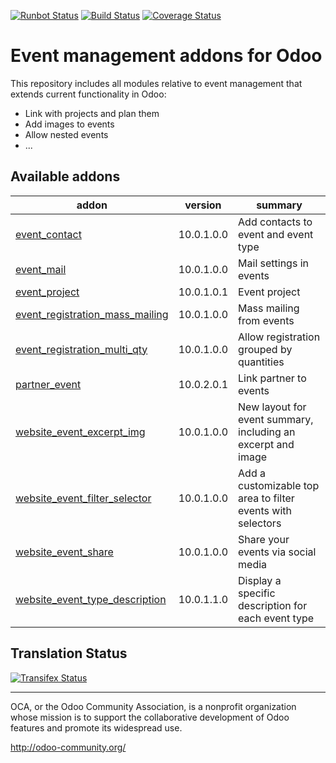 [![Runbot Status](https://runbot.odoo-community.org/runbot/badge/flat/199/10.0.svg)](https://runbot.odoo-community.org/runbot/repo/github-com-oca-event-199)
[![Build Status](https://travis-ci.org/OCA/event.svg?branch=10.0)](https://travis-ci.org/OCA/event)
[![Coverage Status](https://coveralls.io/repos/OCA/event/badge.svg?branch=10.0)](https://coveralls.io/r/OCA/event?branch=10.0)

Event management addons for Odoo
================================

This repository includes all modules relative to event management that extends
current functionality in Odoo:

* Link with projects and plan them
* Add images to events
* Allow nested events
* ...

[//]: # (addons)

Available addons
----------------
addon | version | summary
--- | --- | ---
[event_contact](event_contact/) | 10.0.1.0.0 | Add contacts to event and event type
[event_mail](event_mail/) | 10.0.1.0.0 | Mail settings in events
[event_project](event_project/) | 10.0.1.0.1 | Event project
[event_registration_mass_mailing](event_registration_mass_mailing/) | 10.0.1.0.0 | Mass mailing from events
[event_registration_multi_qty](event_registration_multi_qty/) | 10.0.1.0.0 | Allow registration grouped by quantities
[partner_event](partner_event/) | 10.0.2.0.1 | Link partner to events
[website_event_excerpt_img](website_event_excerpt_img/) | 10.0.1.0.0 | New layout for event summary, including an excerpt and image
[website_event_filter_selector](website_event_filter_selector/) | 10.0.1.0.0 | Add a customizable top area to filter events with selectors
[website_event_share](website_event_share/) | 10.0.1.0.0 | Share your events via social media
[website_event_type_description](website_event_type_description/) | 10.0.1.1.0 | Display a specific description for each event type

[//]: # (end addons)

Translation Status
------------------
[![Transifex Status](https://www.transifex.com/projects/p/OCA-event-10-0/chart/image_png)](https://www.transifex.com/projects/p/event-10-0)

----

OCA, or the Odoo Community Association, is a nonprofit organization whose 
mission is to support the collaborative development of Odoo features and 
promote its widespread use.

http://odoo-community.org/
